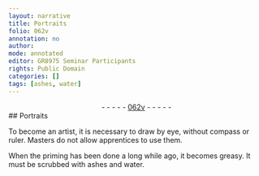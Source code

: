 ```yaml
---
layout: narrative
title: Portraits
folio: 062v
annotation: no
author:
mode: annotated
editor: GR8975 Seminar Participants
rights: Public Domain
categories: []
tags: [ashes, water]
---
```


 <div class="folio" align="center">- - - - - <a href="http://gallica.bnf.fr/ark:/12148/btv1b9059316c/f130.item" target="_blank">062v</a> - - - - - </div> 
## Portraits

 
To become an artist, it is necessary to draw by eye, without <span class="tool">compass</span> or <span class="tool">ruler</span>. Masters do not allow apprentices to use them. 
 
When the priming has been done a long while ago, it becomes greasy. It must be scrubbed with <span class="material">ashes</span> and <span class="material">water</span>. 
 